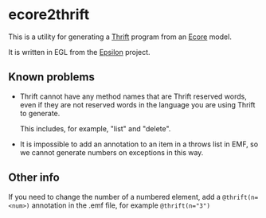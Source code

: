 # ecore2thrift
This is a utility for generating a [Thrift](http://thrift.apache.org/) program from 
an [Ecore](http://www.eclipse.org/modeling/emf/) model.

It is written in EGL from the [Epsilon](http://www.eclipse.org/epsilon/) project.

## Known problems
* Thrift cannot have any method names that are Thrift reserved words, even if they
  are not reserved words in the language you are using Thrift to generate.
  
  This includes, for example, "list" and "delete".
* It is impossible to add an annotation to an item in a throws list in EMF, so 
  we cannot generate numbers on exceptions in this way.

## Other info
If you need to change the number of a numbered element, add a `@thrift(n=<num>)` annotation in the .emf file, for example `@thrift(n="3")`
